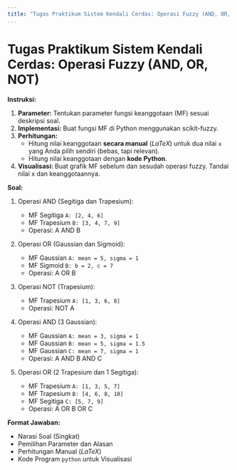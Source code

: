 ```yaml
---
title: "Tugas Praktikum Sistem Kendali Cerdas: Operasi Fuzzy (AND, OR, NOT)"
...
```


# Tugas Praktikum Sistem Kendali Cerdas: Operasi Fuzzy (AND, OR, NOT)

**Instruksi:**

1. **Parameter:** Tentukan parameter fungsi keanggotaan (MF) sesuai deskripsi soal.
2. **Implementasi:** Buat fungsi MF di Python menggunakan scikit-fuzzy.
3. **Perhitungan:**
   - Hitung nilai keanggotaan **secara manual** ($LaTeX$) untuk dua nilai `x` yang Anda pilih sendiri (bebas, tapi relevan).
   - Hitung nilai keanggotaan dengan **kode Python**.
4. **Visualisasi:** Buat grafik MF sebelum dan sesudah operasi fuzzy. Tandai nilai x dan keanggotaannya.

**Soal:**

1. Operasi AND (Segitiga dan Trapesium):
   - MF Segitiga `A: [2, 4, 6]`
   - MF Trapesium `B: [3, 4, 7, 9]`
   - Operasi: A AND B

2. Operasi OR (Gaussian dan Sigmoid):
   - MF Gaussian `A: mean = 5, sigma = 1`
   - MF Sigmoid `B: b = 2, c = 7`
   - Operasi: A OR B

3. Operasi NOT (Trapesium):
   - MF Trapesium `A: [1, 3, 6, 8]`
   - Operasi: NOT A

4. Operasi AND (3 Gaussian):
   - MF Gaussian `A: mean = 3, sigma = 1`
   - MF Gaussian `B: mean = 5, sigma = 1.5`
   - MF Gaussian `C: mean = 7, sigma = 1`
   - Operasi: A AND B AND C

5. Operasi OR (2 Trapesium dan 1 Segitiga):
   - MF Trapesium `A: [1, 3, 5, 7]`
   - MF Trapesium `B: [4, 6, 8, 10]`
   - MF Segitiga `C: [5, 7, 9]`
   - Operasi: A OR B OR C

**Format Jawaban:**

* Narasi Soal (Singkat)
* Pemilihan Parameter dan Alasan
* Perhitungan Manual ($LaTeX$)
* Kode Program `python` untuk Visualisasi